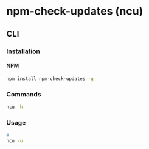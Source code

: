 # npm-check-updates (ncu)

<!--
yarn upgrade-interactive
-->

## CLI

### Installation

#### NPM

```sh
npm install npm-check-updates -g
```

### Commands

```sh
ncu -h
```

### Usage

```sh
#
ncu -u
```
